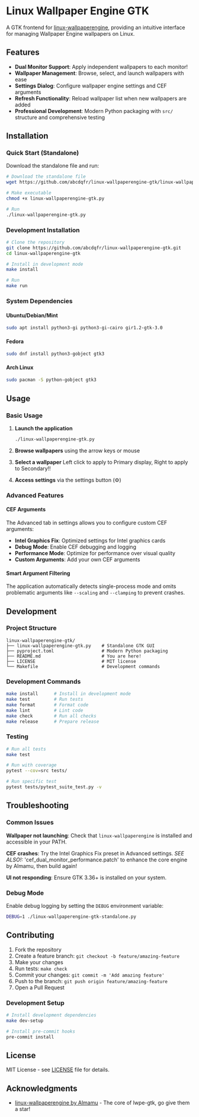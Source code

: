# Linux Wallpaper Engine GTK

A GTK frontend for [linux-wallpaperengine](https://github.com/almamu/linux-wallpaperengine),
providing an intuitive interface for managing Wallpaper Engine wallpapers on Linux.

## Features
- **Dual Monitor Support**: Apply independent wallpapers to each monitor!
- **Wallpaper Management**: Browse, select, and launch wallpapers with ease
- **Settings Dialog**: Configure wallpaper engine settings and CEF arguments
- **Refresh Functionality**: Reload wallpaper list when new wallpapers are added
- **Professional Development**: Modern Python packaging with `src/` structure and comprehensive testing

## Installation

### Quick Start (Standalone)

Download the standalone file and run:

```bash
# Download the standalone file
wget https://github.com/abcdqfr/linux-wallpaperengine-gtk/linux-wallpaperengine-gtk.py

# Make executable
chmod +x linux-wallpaperengine-gtk.py

# Run
./linux-wallpaperengine-gtk.py
```

### Development Installation

```bash
# Clone the repository
git clone https://github.com/abcdqfr/linux-wallpaperengine-gtk.git
cd linux-wallpaperengine-gtk

# Install in development mode
make install

# Run
make run
```

### System Dependencies

#### Ubuntu/Debian/Mint

```bash
sudo apt install python3-gi python3-gi-cairo gir1.2-gtk-3.0
```

#### Fedora

```bash
sudo dnf install python3-gobject gtk3
```

#### Arch Linux

```bash
sudo pacman -S python-gobject gtk3
```

## Usage

### Basic Usage

1. **Launch the application**

   ```bash
   ./linux-wallpaperengine-gtk.py
   ```

2. **Browse wallpapers** using the arrow keys or mouse

3. **Select a wallpaper** Left click to apply to Primary display, Right to apply to Secondary!!

4. **Access settings** via the settings button (⚙️)

### Advanced Features

#### CEF Arguments

The Advanced tab in settings allows you to configure custom CEF arguments:

- **Intel Graphics Fix**: Optimized settings for Intel graphics cards
- **Debug Mode**: Enable CEF debugging and logging
- **Performance Mode**: Optimize for performance over visual quality
- **Custom Arguments**: Add your own CEF arguments

#### Smart Argument Filtering

The application automatically detects single-process mode and omits problematic arguments like `--scaling` and `--clamping` to prevent crashes.

## Development

### Project Structure

```text
linux-wallpaperengine-gtk/
├── linux-wallpaperengine-gtk.py    # Standalone GTK GUI
├── pyproject.toml                  # Modern Python packaging
├── README.md                       # You are here!
├── LICENSE                         # MIT license
└── Makefile                        # Development commands
```

### Development Commands

```bash
make install      # Install in development mode
make test         # Run tests
make format       # Format code
make lint         # Lint code
make check        # Run all checks
make release      # Prepare release
```

### Testing

```bash
# Run all tests
make test

# Run with coverage
pytest --cov=src tests/

# Run specific test
pytest tests/pytest_suite_test.py -v
```

## Troubleshooting

### Common Issues

**Wallpaper not launching**: Check that `linux-wallpaperengine` is installed and accessible in your PATH.

**CEF crashes**: Try the Intel Graphics Fix preset in Advanced settings. *SEE ALSO!:* 'cef_dual_monitor_performance.patch' to enhance the core engine by Almamu, then build again!

**UI not responding**: Ensure GTK 3.36+ is installed on your system.

### Debug Mode

Enable debug logging by setting the `DEBUG` environment variable:

```bash
DEBUG=1 ./linux-wallpaperengine-gtk-standalone.py
```

## Contributing

1. Fork the repository
2. Create a feature branch: `git checkout -b feature/amazing-feature`
3. Make your changes
4. Run tests: `make check`
5. Commit your changes: `git commit -m 'Add amazing feature'`
6. Push to the branch: `git push origin feature/amazing-feature`
7. Open a Pull Request

### Development Setup

```bash
# Install development dependencies
make dev-setup

# Install pre-commit hooks
pre-commit install
```

## License

MIT License - see [LICENSE](LICENSE) file for details.

## Acknowledgments

- [linux-wallpaperengine by Almamu](https://github.com/almamu/linux-wallpaperengine/engine) - The core of lwpe-gtk, go give them a star!
